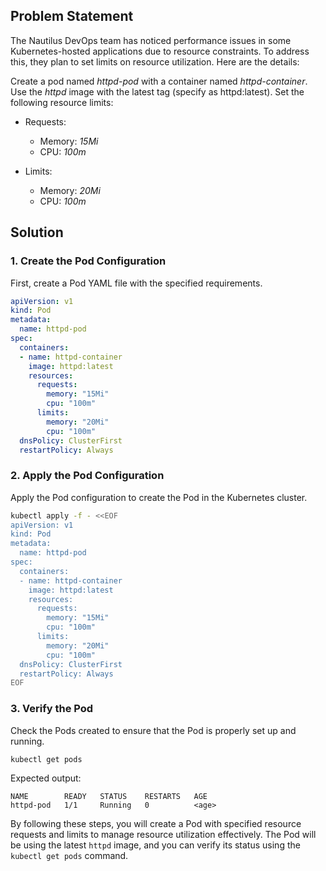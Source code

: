 ## Problem Statement

The Nautilus DevOps team has noticed performance issues in some Kubernetes-hosted applications due to resource constraints. To address this, they plan to set limits on resource utilization. Here are the details:

Create a pod named *httpd-pod* with a container named *httpd-container*. Use the *httpd* image with the latest tag (specify as httpd:latest). Set the following resource limits:

- Requests:
  - Memory: *15Mi*
  - CPU: *100m*

- Limits:
  - Memory: *20Mi*
  - CPU: *100m*

## Solution

### 1. Create the Pod Configuration

First, create a Pod YAML file with the specified requirements.

```yaml
apiVersion: v1
kind: Pod
metadata:
  name: httpd-pod
spec:
  containers:
  - name: httpd-container
    image: httpd:latest
    resources:
      requests:
        memory: "15Mi"
        cpu: "100m"
      limits:
        memory: "20Mi"
        cpu: "100m"
  dnsPolicy: ClusterFirst
  restartPolicy: Always
```

### 2. Apply the Pod Configuration

Apply the Pod configuration to create the Pod in the Kubernetes cluster.

```bash
kubectl apply -f - <<EOF
apiVersion: v1
kind: Pod
metadata:
  name: httpd-pod
spec:
  containers:
  - name: httpd-container
    image: httpd:latest
    resources:
      requests:
        memory: "15Mi"
        cpu: "100m"
      limits:
        memory: "20Mi"
        cpu: "100m"
  dnsPolicy: ClusterFirst
  restartPolicy: Always
EOF
```

### 3. Verify the Pod

Check the Pods created to ensure that the Pod is properly set up and running.

```bash
kubectl get pods
```

Expected output:

```
NAME        READY   STATUS    RESTARTS   AGE
httpd-pod   1/1     Running   0          <age>
```

By following these steps, you will create a Pod with specified resource requests and limits to manage resource utilization effectively. The Pod will be using the latest `httpd` image, and you can verify its status using the `kubectl get pods` command.
